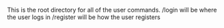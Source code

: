 This is the root directory for all of the user commands.
/login will be where the user logs in
/register will be how the user registers